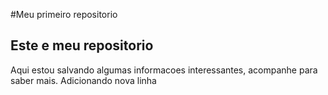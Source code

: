 #Meu primeiro repositorio

## Este e meu repositorio

Aqui estou salvando algumas informacoes interessantes, acompanhe para saber mais. 
Adicionando nova linha
